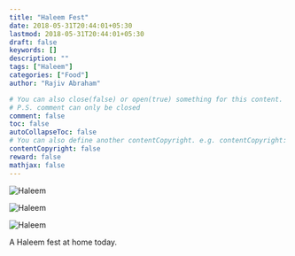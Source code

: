 ```yaml
---
title: "Haleem Fest"
date: 2018-05-31T20:44:01+05:30
lastmod: 2018-05-31T20:44:01+05:30
draft: false
keywords: []
description: ""
tags: ["Haleem"]
categories: ["Food"]
author: "Rajiv Abraham"

# You can also close(false) or open(true) something for this content.
# P.S. comment can only be closed
comment: false
toc: false
autoCollapseToc: false
# You can also define another contentCopyright. e.g. contentCopyright: "This is another copyright."
contentCopyright: false
reward: false
mathjax: false
---
```


![Haleem](https://res.cloudinary.com/abraham/image/upload/v1528457988/IMG_20180531_180354.jpg "Haleem")

![Haleem](https://res.cloudinary.com/abraham/image/upload/v1528457988/IMG_20180531_180652.jpg "Haleem")

![Haleem](https://res.cloudinary.com/abraham/image/upload/v1528457989/IMG_20180531_201857.jpg "Haleem")

A Haleem fest at home today.